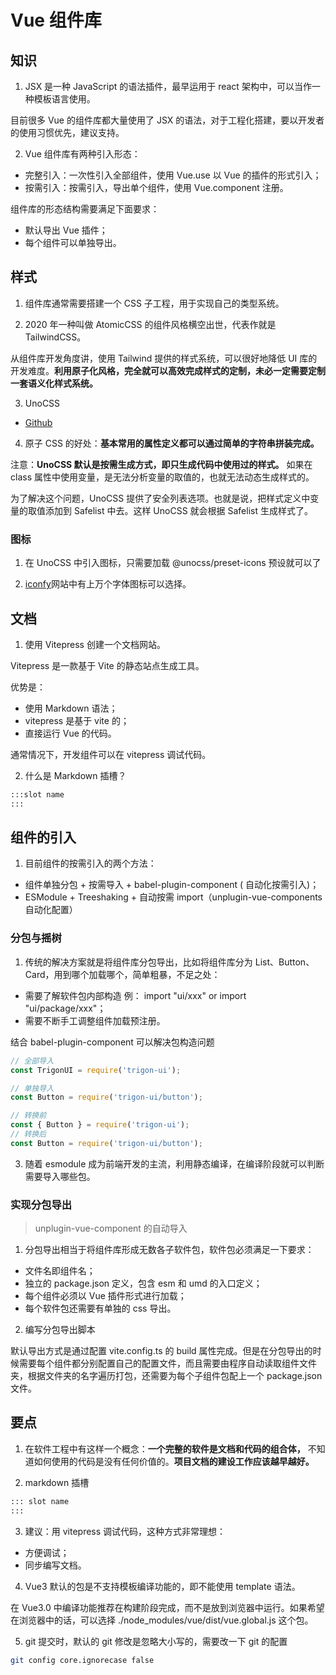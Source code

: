 # Vue 组件库

## 知识

1. JSX 是一种 JavaScript 的语法插件，最早运用于 react 架构中，可以当作一种模板语言使用。

目前很多 Vue 的组件库都大量使用了 JSX 的语法，对于工程化搭建，要以开发者的使用习惯优先，建议支持。

2. Vue 组件库有两种引入形态：

- 完整引入：一次性引入全部组件，使用 Vue.use 以 Vue 的插件的形式引入；
- 按需引入：按需引入，导出单个组件，使用 Vue.component 注册。

组件库的形态结构需要满足下面要求：

- 默认导出 Vue 插件；
- 每个组件可以单独导出。

## 样式

1. 组件库通常需要搭建一个 CSS 子工程，用于实现自己的类型系统。

2. 2020 年一种叫做 AtomicCSS 的组件风格横空出世，代表作就是 TailwindCSS。

从组件库开发角度讲，使用 Tailwind 提供的样式系统，可以很好地降低 UI 库的开发难度。**利用原子化风格，完全就可以高效完成样式的定制，未必一定需要定制一套语义化样式系统。**

3. UnoCSS

- [Github](https://github.com/unocss/unocss)

4. 原子 CSS 的好处：**基本常用的属性定义都可以通过简单的字符串拼装完成。**

注意：**UnoCSS 默认是按需生成方式，即只生成代码中使用过的样式。** 如果在 class 属性中使用变量，是无法分析变量的取值的，也就无法动态生成样式的。

为了解决这个问题，UnoCSS 提供了安全列表选项。也就是说，把样式定义中变量的取值添加到 Safelist 中去。这样 UnoCSS 就会根据 Safelist 生成样式了。

### 图标

1. 在 UnoCSS 中引入图标，只需要加载 @unocss/preset-icons 预设就可以了

2. [iconfy](https://icones.js.org/)网站中有上万个字体图标可以选择。

## 文档

1. 使用 Vitepress 创建一个文档网站。

Vitepress 是一款基于 Vite 的静态站点生成工具。

优势是：

- 使用 Markdown 语法；
- vitepress 是基于 vite 的；
- 直接运行 Vue 的代码。

通常情况下，开发组件可以在 vitepress 调试代码。

2. 什么是 Markdown 插槽？

```md
:::slot name
:::
```

## 组件的引入

1. 目前组件的按需引入的两个方法：

- 组件单独分包 + 按需导入 + babel-plugin-component ( 自动化按需引入)；
- ESModule + Treeshaking + 自动按需 import（unplugin-vue-components 自动化配置）

### 分包与摇树

1. 传统的解决方案就是将组件库分包导出，比如将组件库分为 List、Button、Card，用到哪个加载哪个，简单粗暴，不足之处：

- 需要了解软件包内部构造 例： import "ui/xxx" or import "ui/package/xxx"；
- 需要不断手工调整组件加载预注册。

结合 babel-plugin-component 可以解决包构造问题

```js
// 全部导入
const TrigonUI = require('trigon-ui');

// 单独导入
const Button = require('trigon-ui/button');

// 转换前
const { Button } = require('trigon-ui');
// 转换后
const Button = require('trigon-ui/button');
```

3. 随着 esmodule 成为前端开发的主流，利用静态编译，在编译阶段就可以判断需要导入哪些包。

### 实现分包导出

> unplugin-vue-component 的自动导入

1. 分包导出相当于将组件库形成无数各子软件包，软件包必须满足一下要求：

- 文件名即组件名；
- 独立的 package.json 定义，包含 esm 和 umd 的入口定义；
- 每个组件必须以 Vue 插件形式进行加载；
- 每个软件包还需要有单独的 css 导出。

2. 编写分包导出脚本

默认导出方式是通过配置 vite.config.ts 的 build 属性完成。但是在分包导出的时候需要每个组件都分别配置自己的配置文件，而且需要由程序自动读取组件文件夹，根据文件夹的名字遍历打包，还需要为每个子组件包配上一个 package.json 文件。

## 要点

1. 在软件工程中有这样一个概念：**一个完整的软件是文档和代码的组合体，** 不知道如何使用的代码是没有任何价值的。**项目文档的建设工作应该越早越好。**

2. markdown 插槽

```makefile
::: slot name
:::
```

3. 建议：用 vitepress 调试代码，这种方式非常理想：

- 方便调试；
- 同步编写文档。

4. Vue3 默认的包是不支持模板编译功能的，即不能使用 template 语法。

在 Vue3.0 中编译功能推荐在构建阶段完成，而不是放到浏览器中运行。如果希望在浏览器中的话，可以选择 ./node_modules/vue/dist/vue.global.js 这个包。

5. git 提交时，默认的 git 修改是忽略大小写的，需要改一下 git 的配置

```sh
git config core.ignorecase false
```
